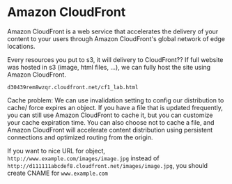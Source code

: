 # Amazon CloudFront

Amazon CloudFront is a web service that accelerates the delivery of your content to your users through Amazon CloudFront's global network of edge locations.

Every resources you put to s3, it will delivery to CloudFront??
If full website was hosted in s3 (image, html files, ...), we can fully host the site using Amazon CloudFront.

`d30439rem8wzqr.cloudfront.net/cf1_lab.html`

Cache problem:
We can use invalidation setting to config our distribution to cache/ force expires an object. If you have a file that is updated frequently, you can still use Amazon CloudFront to cache it, but you can customize your cache expiration time. You can also choose not to cache a file, and Amazon CloudFront will accelerate content distribution using persistent connections and optimized routing from the origin.

If you want to nice URL for object, `http://www.example.com/images/image.jpg`
instead of `http://d111111abcdef8.cloudfront.net/images/image.jpg`, you should
create CNAME for `www.example.com`
